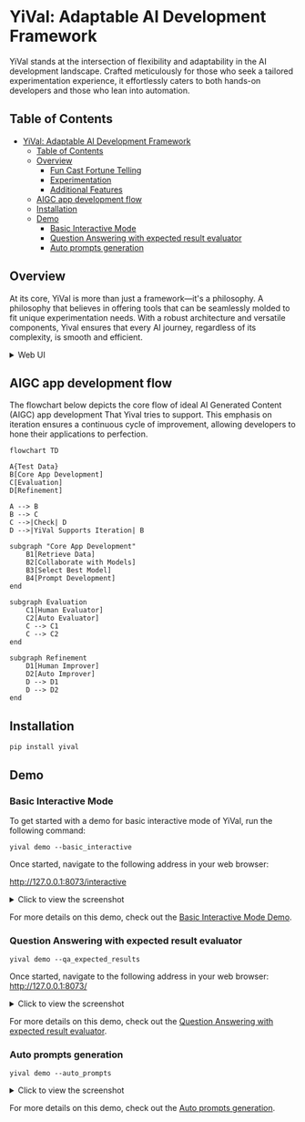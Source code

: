 # YiVal: Adaptable AI Development Framework

YiVal stands at the intersection of flexibility and adaptability in the AI development landscape. Crafted meticulously for those who seek a tailored experimentation experience, it effortlessly caters to both hands-on developers and those who lean into automation.

## Table of Contents

- [YiVal: Adaptable AI Development Framework](#yival-adaptable-ai-development-framework)
    - [Table of Contents](#table-of-contents)
    - [Overview](#overview)
        - [Fun Cast Fortune Telling](#fun-cast-fortune-telling)
        - [Experimentation](#experimentation)
        - [Additional Features](#additional-features)
    - [AIGC app development flow](#aigc-app-development-flow)
    - [Installation](#installation)
    - [Demo](#demo)
        - [Basic Interactive Mode](#basic-interactive-mode)
        - [Question Answering with expected result evaluator](#question-answering-with-expected-result-evaluator)
        - [Auto prompts generation](#auto-prompts-generation)

## Overview

At its core, YiVal is more than just a framework—it's a philosophy. A philosophy that believes in offering tools that can be seamlessly molded to fit unique experimentation needs. With a robust architecture and versatile components, Yival ensures that every AI journey, regardless of its complexity, is smooth and efficient.

<details>
<summary> Web UI</summary>

### Fun Cast Fortune Telling

Dive into the world of YiChing and discover your fortune on our index page. A fun and interactive way to get started with Yival.
<img width="1344" alt="Screenshot 2023-08-16 at 10 50 57 PM" src="https://github.com/YiVal/YiVal/assets/1544154/b5c04295-7809-4331-8cce-cc4a1ceea73c">

### Experimentation

- **Experiment Result Analysis**: Gain insights into aggregated outputs for each combination, evaluator outcomes, average latency, token usage, and sample test case results. The best combinations will be highlighted for ease of reference.
<img width="1360" alt="Screenshot 2023-08-16 at 10 51 57 PM" src="https://github.com/YiVal/YiVal/assets/1544154/054e7659-ceb1-4048-af4e-301958b0b675">

- **Data Analysis Page**: Delve deep into your experiment data, extracting meaningful insights and patterns that can guide further experimentation.
<img width="1349" alt="Screenshot 2023-08-16 at 10 54 50 PM" src="https://github.com/YiVal/YiVal/assets/1544154/3440b51c-f607-477d-9092-94be94b4ebbe">

- **Detailed Test Results**: A granular look at each test case result for every combination, providing a comprehensive understanding of the experiment's outcomes.
<img width="1321" alt="Screenshot 2023-08-16 at 10 57 22 PM" src="https://github.com/YiVal/YiVal/assets/1544154/8f1f9e04-e94c-473e-b7f8-83e6ce0f16e8">

- **Improver Experiment Result Analysis**: After the improvement phase, see the aggregated outputs for each combination. This includes evaluator outputs, average latency, token usage, and sample test cases, with the best combinations highlighted.
<img width="1322" alt="Screenshot 2023-08-16 at 10 57 58 PM" src="https://github.com/YiVal/YiVal/assets/1544154/fd087b34-d3d4-48bb-800e-68cf09e47e5d">

- **Improver Detailed Test Results**: Post-improvement, this page offers a detailed view of each test case result for every combination, showcasing the enhancement in results.
<img width="1283" alt="Screenshot 2023-08-16 at 10 58 18 PM" src="https://github.com/YiVal/YiVal/assets/1544154/3145de90-04b4-4cd6-8405-fae0ecb40545">

### Additional Features

- **Export Data**: Securely store and export your experiment for future reference or to share with peers.
<img width="295" alt="Screenshot 2023-08-16 at 10 59 01 PM" src="https://github.com/YiVal/YiVal/assets/1544154/2664fd03-0a3c-43ff-b065-8ea6cf440158">

- **Rating**: Human touch matters. Add ratings to each test case on the experiment results page based on configurable criteria.
<img width="1132" alt="Screenshot 2023-08-16 at 10 59 18 PM" src="https://github.com/YiVal/YiVal/assets/1544154/87161a42-711a-4fc5-bb87-93e79d745554">

- **Interactive Mode**: Flexibility at its best. Enter new test cases for combinations, tailoring your experimentation in real-time.
<img width="1358" alt="Screenshot 2023-08-16 at 11 02 37 PM" src="https://github.com/YiVal/YiVal/assets/1544154/f2ed3997-5f3c-4376-89a8-3ed3c5df0720">

</details>

## AIGC app development flow

The flowchart below depicts the core flow of ideal AI Generated Content (AIGC) app development That Yival tries to support. This emphasis on iteration ensures a continuous cycle of improvement, allowing developers to hone their applications to perfection.

```mermaid
flowchart TD

A{Test Data}
B[Core App Development]
C[Evaluation]
D[Refinement]

A --> B
B --> C
C -->|Check| D
D -->|YiVal Supports Iteration| B

subgraph "Core App Development"
    B1[Retrieve Data]
    B2[Collaborate with Models]
    B3[Select Best Model]
    B4[Prompt Development]
end

subgraph Evaluation
    C1[Human Evaluator]
    C2[Auto Evaluator]
    C --> C1
    C --> C2
end

subgraph Refinement
    D1[Human Improver]
    D2[Auto Improver]
    D --> D1
    D --> D2
end

```

## Installation

```
pip install yival
```

## Demo

### Basic Interactive Mode

To get started with a demo for basic interactive mode of YiVal, run the following command:

```
yival demo --basic_interactive
```

Once started, navigate to the following address in your web browser:

<http://127.0.0.1:8073/interactive>
<details>
  <summary>Click to view the screenshot</summary>
  
  ![Screenshot 2023-08-17 at 10 55 31 PM](https://github.com/YiVal/YiVal/assets/1544154/a720c3ad-1288-4830-8a3d-377d9827f46e)
  
</details>

For more details on this demo, check out the [Basic Interactive Mode Demo](https://github.com/YiVal/YiVal/blob/master/docs/basic_interactive_mode.md#demo).

### Question Answering with expected result evaluator

```
yival demo --qa_expected_results
```

Once started, navigate to the following address in your web browser:
<http://127.0.0.1:8073/>
<details>
  <summary>Click to view the screenshot</summary>
  
 <img width="1288" alt="Screenshot 2023-08-18 at 1 11 44 AM" src="https://github.com/YiVal/YiVal/assets/1544154/4e9a182f-07ba-413e-9160-f38bfdc743ce">

</details>

For more details on this demo, check out the [Question Answering with expected result evaluator](https://github.com/YiVal/YiVal/blob/master/docs/qa_expected_results.md#demo).

### Auto prompts generation

```
yival demo --auto_prompts
```

<details>
  <summary>Click to view the screenshot</summary>
  
<img width="1331" alt="Screenshot 2023-08-20 at 10 53 36 PM" src="https://github.com/YiVal/YiVal/assets/1544154/85f5c08f-3e14-42e7-85c6-47dcdd4a4121">

</details>


For more details on this demo, check out the [Auto prompts generation](https://github.com/YiVal/YiVal/blob/master/docs/auto_prompts_generation.md#demo).
